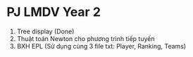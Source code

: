 # PJ LMDV Year 2
1. Tree display (Done)
2. Thuật toán Newton cho phương trình tiếp tuyến
3. BXH EPL (Sử dụng cùng 3 file txt: Player, Ranking, Teams)

